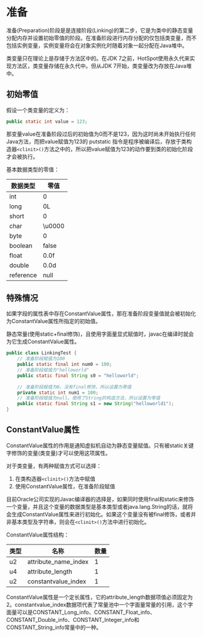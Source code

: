 # 准备

准备(Preparation)阶段是是连接阶段(Linking)的第二步，它是为类中的静态变量分配内存并设置初始零值的阶段。在准备阶段进行内存分配的仅包括类变量，而不包括实例变量，实例变量将会在对象实例化时随着对象一起分配在Java堆中。

类变量只在理论上是存储于方法区中的。在JDK 7之前，HotSpot使用永久代来实现方法区，类变量存储在永久代中。但从JDK 7开始，类变量改为存放在Java堆中。

## 初始零值

假设一个类变量的定义为：

```java
public static int value = 123;
```

那变量value在准备阶段过后的初始值为0而不是123，因为这时尚未开始执行任何Java方法，而把value赋值为123的 putstatic 指令是程序被编译后，存放于类构造器`<clinit>()`方法之中的，所以把value赋值为123的动作要到类的初始化阶段才会被执行。

基本数据类型的零值：

|数据类型|零值|
|--|--|
|int|0|
|long|0L|
|short|0|
|char|\u0000|
|byte|0|
|boolean|false|
|float|0.0f|
|double|0.0d|
|reference|null|

## 特殊情况

如果字段的属性表中存在ConstantValue属性，那在准备阶段变量值就会被初始化为ConstantValue属性所指定的初始值。

静态常量(使用static+final修饰)，且使用字面量显式赋值时，javac在编译时就会为它生成ConstantValue属性。

```java
public class LinkingTest {
    // 准备阶段赋值为100
    public static final int num0 = 100;
    // 准备阶段赋值为"helloworld"
    public static final String s0 = "helloworld";
    
    // 准备阶段赋值为0。没有final修饰，所以设置为零值
    private static int num1 = 100;
    // 准备阶段赋值为null。使用了String的构造方法，所以设置为零值
    public static final String s1 = new String("helloworld1"); 
}
```

## ConstantValue属性

ConstantValue属性的作用是通知虚拟机自动为静态变量赋值。只有被static关键字修饰的变量(类变量)才可以使用这项属性。

对于类变量，有两种赋值方式可以选择：

1. 在类构造器`<clinit>()`方法中赋值
2. 使用ConstantValue属性，在准备阶段赋值

目前Oracle公司实现的Javac编译器的选择是，如果同时使用final和static来修饰一个变量，并且这个变量的数据类型是基本类型或者java.lang.String的话，就将会生成ConstantValue属性来进行初始化。如果这个变量没有被final修饰，或者并非基本类型及字符串，则会在`<clinit>()`方法中进行初始化。

ConstantValue属性结构：

| 类型           | 名称                   | 数量                   |
| ---------------- | ------------------------ | ------------------------ |
| u2               | attribute_name_index     | 1                        |
| u4               | attribute_length         | 1                        |
| u2               | constantvalue_index      | 1                        |

ConstantValue属性是一个定长属性，它的attribute_length数据项值必须固定为2。constantvalue_index数据项代表了常量池中一个字面量常量的引用，这个字面量可以是CONSTANT_Long_info、CONSTANT_Float_info、CONSTANT_Double_info、CONSTANT_Integer_info和CONSTANT_String_info常量中的一种。
